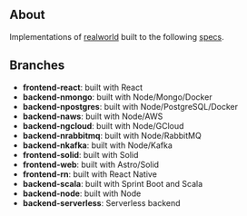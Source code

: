 ## About

Implementations of [realworld](https://github.com/gothinkster/realworld) built to the following [specs](https://github.com/gothinkster/realworld-api-action/blob/main/postman-collection.json).

## Branches
- **frontend-react**: built with React
- **backend-nmongo**: built with Node/Mongo/Docker
- **backend-npostgres**: built with Node/PostgreSQL/Docker
- **backend-naws**: built with Node/AWS
- **backend-ngcloud**: built with Node/GCloud
- **backend-nrabbitmq**: built with Node/RabbitMQ
- **backend-nkafka**: built with Node/Kafka
- **frontend-solid**: built with Solid
- **frontend-web**: built with Astro/Solid
- **frontend-rn**: built with React Native
- **backend-scala**: built with Sprint Boot and Scala
- **backend-node**: built with Node
- **backend-serverless**: Serverless backend